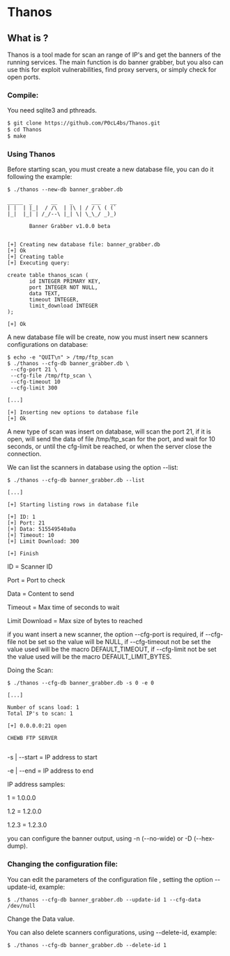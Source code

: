 # Thanos
## What is ?

Thanos is a tool made for scan an range of IP's and get the banners of the running services.
The main function is do banner grabber, but you also can use this for exploit vulnerabilities,
find proxy servers, or simply check for open ports.

### Compile:

You need sqlite3 and pthreads.

```sh
$ git clone https://github.com/P0cL4bs/Thanos.git
$ cd Thanos
$ make
```

### Using Thanos
 
Before starting scan, you must create a new database file, you can do it following the example: 
 
 ```
$ ./thanos --new-db banner_grabber.db
 
_____  _      __    _      ___   __  
 | |  | |_|  / /\  | |\ | / / \ ( (` 
 |_|  |_| | /_/--\ |_| \| \_\_/ _)_) 
 
        Banner Grabber v1.0.0 beta
 
 
[+] Creating new database file: banner_grabber.db
[+] Ok
[+] Creating table
[+] Executing query:
 
create table thanos_scan (
        id INTEGER PRIMARY KEY,
        port INTEGER NOT NULL,
        data TEXT,
        timeout INTEGER,
        limit_download INTEGER
);
 
[+] Ok
```
 
A new database file will be create, now you must insert new scanners configurations on
database:

```
$ echo -e "QUIT\n" > /tmp/ftp_scan
$ ./thanos --cfg-db banner_grabber.db \
 --cfg-port 21 \
 --cfg-file /tmp/ftp_scan \
 --cfg-timeout 10
 --cfg-limit 300
 
[...]
 
[+] Inserting new options to database file
[+] Ok
```
 
A new type of scan was insert on database, will scan the port 21, if it is open, will
send the data of file /tmp/ftp_scan for the port, and wait for 10 seconds, or until
the cfg-limit be reached, or when the server close the connection.
 
We can list the scanners in database using the option --list:

```
$ ./thanos --cfg-db banner_grabber.db --list
 
[...]
 
[+] Starting listing rows in database file
 
[+] ID: 1
[+] Port: 21
[+] Data: 515549540a0a
[+] Timeout: 10
[+] Limit Download: 300
 
[+] Finish
```
 
ID = Scanner ID

Port = Port to check

Data = Content to send

Timeout = Max time of seconds to wait

Limit Download = Max size of bytes to reached
 
if you want insert a new scanner, the option --cfg-port is required,
if --cfg-file not be set so the value will be NULL, if --cfg-timeout not be set
the value used will be the macro DEFAULT_TIMEOUT, if --cfg-limit not be set
the value used will be the macro DEFAULT_LIMIT_BYTES.

Doing the Scan:
 
```
$ ./thanos --cfg-db banner_grabber.db -s 0 -e 0
 
[...]
 
Number of scans load: 1
Total IP's to scan: 1
 
[+] 0.0.0.0:21 open
 
CHEWB FTP SERVER
 
```

-s | --start = IP address to start

-e | --end   = IP address to end
 
IP address samples:
 
1 = 1.0.0.0

1.2 = 1.2.0.0

1.2.3 = 1.2.3.0
 
you can configure the banner output, using -n (--no-wide) or -D (--hex-dump).
 
 
### Changing the configuration file:
 
You can edit the parameters of the configuration file , setting the option --update-id, example:

```
$ ./thanos --cfg-db banner_grabber.db --update-id 1 --cfg-data /dev/null
```

Change the Data value.
 
You can also delete scanners configurations, using --delete-id, example:

``` 
$ ./thanos --cfg-db banner_grabber.db --delete-id 1
```
